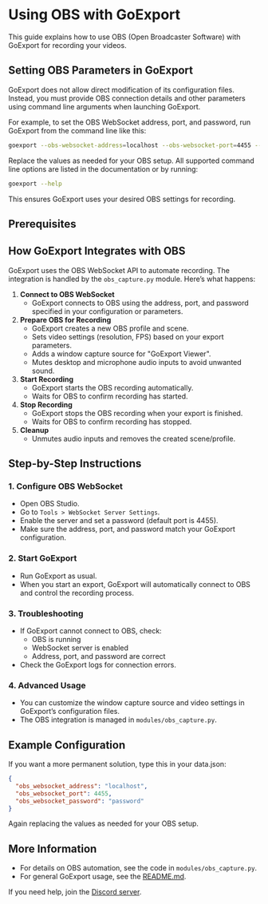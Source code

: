 # Using OBS with GoExport

This guide explains how to use OBS (Open Broadcaster Software) with GoExport for recording your videos.

## Setting OBS Parameters in GoExport

GoExport does not allow direct modification of its configuration files. Instead, you must provide OBS connection details and other parameters using command line arguments when launching GoExport.

For example, to set the OBS WebSocket address, port, and password, run GoExport from the command line like this:

```bash
goexport --obs-websocket-address=localhost --obs-websocket-port=4455 --obs-websocket-password=your_password --obs-fps=60
```

Replace the values as needed for your OBS setup. All supported command line options are listed in the documentation or by running:

```bash
goexport --help
```

This ensures GoExport uses your desired OBS settings for recording.

## Prerequisites

## How GoExport Integrates with OBS

GoExport uses the OBS WebSocket API to automate recording. The integration is handled by the `obs_capture.py` module. Here’s what happens:

1. **Connect to OBS WebSocket**
   - GoExport connects to OBS using the address, port, and password specified in your configuration or parameters.
2. **Prepare OBS for Recording**
   - GoExport creates a new OBS profile and scene.
   - Sets video settings (resolution, FPS) based on your export parameters.
   - Adds a window capture source for "GoExport Viewer".
   - Mutes desktop and microphone audio inputs to avoid unwanted sound.
3. **Start Recording**
   - GoExport starts the OBS recording automatically.
   - Waits for OBS to confirm recording has started.
4. **Stop Recording**
   - GoExport stops the OBS recording when your export is finished.
   - Waits for OBS to confirm recording has stopped.
5. **Cleanup**
   - Unmutes audio inputs and removes the created scene/profile.

## Step-by-Step Instructions

### 1. Configure OBS WebSocket

- Open OBS Studio.
- Go to `Tools > WebSocket Server Settings`.
- Enable the server and set a password (default port is 4455).
- Make sure the address, port, and password match your GoExport configuration.

### 2. Start GoExport

- Run GoExport as usual.
- When you start an export, GoExport will automatically connect to OBS and control the recording process.

### 3. Troubleshooting

- If GoExport cannot connect to OBS, check:
  - OBS is running
  - WebSocket server is enabled
  - Address, port, and password are correct
- Check the GoExport logs for connection errors.

### 4. Advanced Usage

- You can customize the window capture source and video settings in GoExport’s configuration files.
- The OBS integration is managed in `modules/obs_capture.py`.

## Example Configuration

If you want a more permanent solution, type this in your data.json:

```json
{
  "obs_websocket_address": "localhost",
  "obs_websocket_port": 4455,
  "obs_websocket_password": "password"
}
```

Again replacing the values as needed for your OBS setup.

## More Information

- For details on OBS automation, see the code in `modules/obs_capture.py`.
- For general GoExport usage, see the [README.md](README.md).

If you need help, join the [Discord server](https://discord.gg/ejwJYtQDrS).
